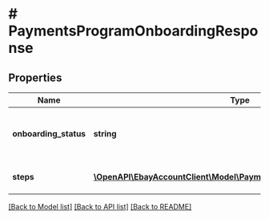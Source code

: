 # # PaymentsProgramOnboardingResponse

## Properties

Name | Type | Description | Notes
------------ | ------------- | ------------- | -------------
**onboarding_status** | **string** | This enumeration value indicates the eligibility of payment onboarding for the registered site. For implementation help, refer to &lt;a href&#x3D;&#39;https://developer.ebay.com/api-docs/sell/account/types/api:PaymentsProgramOnboardingStatus&#39;&gt;eBay API documentation&lt;/a&gt; | [optional]
**steps** | [**\OpenAPI\EbayAccountClient\Model\PaymentsProgramOnboardingSteps[]**](PaymentsProgramOnboardingSteps.md) | An array of the active process steps for payment onboarding and the status of each step. This array includes the step name, step status, and a webUrl to the IN_PROGRESS step. The step names are returned in sequential order. | [optional]

[[Back to Model list]](../../README.md#models) [[Back to API list]](../../README.md#endpoints) [[Back to README]](../../README.md)
